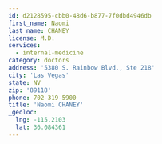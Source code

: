 ```yaml
---
id: d2128595-cbb0-48d6-b877-7f0dbd4946db
first_name: Naomi
last_name: CHANEY
license: M.D.
services:
  - internal-medicine
category: doctors
address: '5380 S. Rainbow Blvd., Ste 218'
city: 'Las Vegas'
state: NV
zip: '89118'
phone: 702-319-5900
title: 'Naomi CHANEY'
_geoloc:
  lng: -115.2103
  lat: 36.084361
---
```

